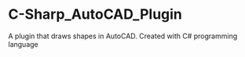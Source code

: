 # C-Sharp_AutoCAD_Plugin
A plugin that draws shapes in AutoCAD. Created with C# programming language
